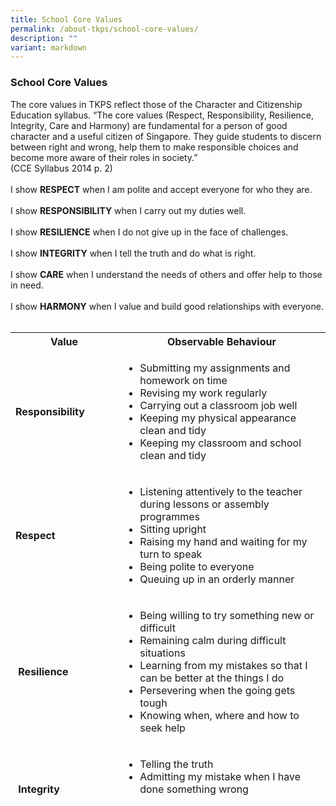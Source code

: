 ```yaml
---
title: School Core Values
permalink: /about-tkps/school-core-values/
description: ""
variant: markdown
---
```

### **School Core Values**
The core values in TKPS reflect those of the Character and Citizenship Education syllabus. “The core values (Respect, Responsibility, Resilience, Integrity, Care and Harmony) are fundamental for a person of good character and a useful citizen of Singapore. They guide students to discern between right and wrong, help them to make responsible choices and become more aware of their roles in society.”<br>(CCE Syllabus 2014 p. 2)
<br><br>
I show <b>RESPECT</b> when I am polite and accept everyone for who they are.
<br><br>
I show <b>RESPONSIBILITY</b> when I carry out my duties well.
<br><br>
I show <b>RESILIENCE</b> when I do not give up in the face of challenges.
<br><br>
I show <b>INTEGRITY</b> when I tell the truth and do what is right.
<br><br>
I show <b>CARE</b> when I understand the needs of others and offer help to those in need.
<br><br>
I show <b>HARMONY</b> when I value and build good relationships with everyone.
<br><br>
<table class="ive_eobj_center iveo_table ives_tab_blue" style="width: 100%; height: 744px;">
<tbody>
<tr>
<th style="width: 233px;">Value
</th>
<th style="width: 639px;">Observable Behaviour
</th>
</tr>
<tr>
<td style="width: 60px;"><b>Responsibility
</b>
</td>
<td style="text-align: left; width: 60px;">
<ul>
<li>Submitting my assignments and homework on time
</li>
<li>Revising my work regularly
</li>
<li>Carrying out a classroom job well
</li>
<li>Keeping my physical appearance clean and tidy
</li>
<li>Keeping my classroom and school clean and tidy
</li>
</ul>
</td>
</tr>
<tr>
<td style="width: 60px;"><b>Respect
</b>
</td>
<td style="text-align: left; width: 60px;">
<div>
<ul>
<li>Listening attentively to the teacher during lessons or assembly programmes
</li>
<li>Sitting upright
</li>
<li>Raising my hand and waiting for my turn to speak
</li>
<li>Being polite to everyone
</li>
<li>Queuing up in an orderly manner
</li>
</ul>
</div>
</td>
</tr>
<tr>
<td>&nbsp;<b>Resilience
</b>
</td>
<td style="text-align: left;">
<ul>
<li>Being willing to try something new or difficult
</li>
<li>Remaining calm during difficult situations
</li>
<li>Learning from my mistakes so that I can be better at the things I do
</li>
<li>Persevering when the going gets tough
</li>
<li>Knowing when, where and how to seek help
</li>
</ul>
</td>
</tr>
<tr>
<td>&nbsp;<b>Integrity
</b>
</td>
<td style="text-align: left;">
<ul>
<li>Telling the truth
</li>
<li>Admitting my mistake when I have done something wrong
</li>
<li>Standing up for what is right even when it is difficult to do so
</li>
</ul>
</td>
</tr>
<tr>
<td>&nbsp;<b>Care
</b>
</td>
<td style="text-align: left;">
<ul>
<li>Walking quietly when moving from place to place in school
</li>
<li>Treating school books and equipment with care
</li>
<li>Helping classmates and school staff
</li>
<li>Taking initiative to offer help to others
</li>
</ul>
</td>
</tr>
<tr>
<td>&nbsp;<b>Harmony</b><br>
</td>
<td style="text-align: left;">
<ul>
<li>Appreciating ideas and contributions from others
</li>
<li>Working well in teams
</li>
<li>Sharing resources and equipment with classmates
</li>
</ul>
</td>
</tr>
</tbody>
</table><br>